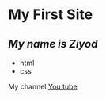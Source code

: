 # My First Site
## _My name is Ziyod_

- html
- css

My channel [You tube](https://www.youtube.com/)